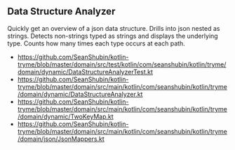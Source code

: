 ## Data Structure Analyzer
Quickly get an overview of a json data structure.
Drills into json nested as strings.
Detects non-strings typed as strings and displays the underlying type.
Counts how many times each type occurs at each path.
- https://github.com/SeanShubin/kotlin-tryme/blob/master/domain/src/test/kotlin/com/seanshubin/kotlin/tryme/domain/dynamic/DataStructureAnalyzerTest.kt
- https://github.com/SeanShubin/kotlin-tryme/blob/master/domain/src/main/kotlin/com/seanshubin/kotlin/tryme/domain/dynamic/DataStructureAnalyzer.kt
- https://github.com/SeanShubin/kotlin-tryme/blob/master/domain/src/main/kotlin/com/seanshubin/kotlin/tryme/domain/dynamic/TwoKeyMap.kt
- https://github.com/SeanShubin/kotlin-tryme/blob/master/domain/src/main/kotlin/com/seanshubin/kotlin/tryme/domain/json/JsonMappers.kt
